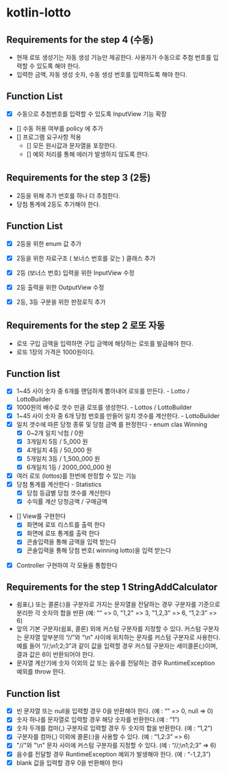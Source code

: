 # kotlin-lotto

## Requirements for the step 4 (수동)
- 현재 로또 생성기는 자동 생성 기능만 제공한다. 사용자가 수동으로 추첨 번호를 입력할 수 있도록 해야 한다.
- 입력한 금액, 자동 생성 숫자, 수동 생성 번호를 입력하도록 해야 한다.

## Function List
- [X] 수동으로 추첨번호를 입력할 수 있도록 InputView 기능 확장
- [] 수동 허용 여부를 policy 에 추가
- [] 프로그램 요구사항 적용 
  - [] 모든 원시값과 문자열을 포장한다. 
  - [] 예외 처리를 통해 에러가 발생하지 않도록 한다.


## Requirements for the step 3 (2등)
- 2등을 위해 추가 번호를 하나 더 추첨한다.
- 당첨 통계에 2등도 추가해야 한다.

## Function List 
- [X] 2등을 위한 enum 값 추가 
- [X] 2등을 위한 자료구조 ( 보너스 번호를 갖는 ) 클래스 추가
- [X] 2등 (보너스 번호) 입력을 위한  InputView 수정
- [X] 2등 출력을 위한 OutputView 수정
- [X] 2등, 3등 구분을 위한 판정로직 추가 




## Requirements for the step 2 로또 자동 
- 로또 구입 금액을 입력하면 구입 금액에 해당하는 로또를 발급해야 한다.
- 로또 1장의 가격은 1000원이다.

## Function list

- [X] 1~45 사이 숫자 중 6개를 랜덤하게 뽑아내어 로또를 만든다. - Lotto / LottoBuilder 
- [X] 1000원의 배수로 갯수 만큼 로또를 생성한다. - Lottos / LottoBuilder
- [X] 1~45 사이 숫자 중 6개 당첨 번호를 만들어 일치 갯수를 계산한다. - LottoBuilder
- [X] 일치 갯수에 따른 당청 종류 및 당첨 금액 를 판정한다 - enum clas Winning
  - [X] 0~2개 일치 낙첨 / 0원 
  - [X] 3개일치 5등 / 5_000 원
  - [X] 4개일치 4등 / 50_000 원
  - [X] 5개일치 3등 / 1_500_000 원
  - [X] 6개일치 1등 / 2000_000_000 원
- [X] 여러 로또 (lottos)를 한번에 판정할 수 있는 기능
- [X] 당첨 통계를 계산한다 -  Statistics
  - [X] 당첨 등급별 당첨 갯수를 계산한다  
  - [X] 수익률 계산   당청금액 / 구매금액
- [] View를 구현한다 
  - [X] 화면에 로또 리스트를 출력 한다 
  - [X] 화면에 로또 통계를 출력 한다
  - [X] 콘솔입력을 통해 금액을 입력 받는다
  - [X] 콘솔입력을 통해 당첨 번호( winning lotto)을 입력 받는다 
- [X] Controller 구현하여 각 모듈을 통합한다 
  

## Requirements for the step 1 StringAddCalculator

- 쉼표(,) 또는 콜론(:)을 구분자로 가지는 문자열을 전달하는 경우 구분자를 기준으로 분리한 각 숫자의 합을 반환 (예: “” => 0, "1,2" => 3, "1,2,3" => 6, “1,2:3” => 6)
- 앞의 기본 구분자(쉼표, 콜론) 외에 커스텀 구분자를 지정할 수 있다. 커스텀 구분자는 문자열 앞부분의 “//”와 “\n” 사이에 위치하는 문자를 커스텀 구분자로 사용한다. 예를 들어 “//;\n1;2;3”과 같이 값을 입력할 경우 커스텀 구분자는 세미콜론(;)이며, 결과 값은 6이 반환되어야 한다.
- 문자열 계산기에 숫자 이외의 값 또는 음수를 전달하는 경우 RuntimeException 예외를 throw 한다.


## Function list 
- [X] 빈 문자열 또는 null을 입력할 경우 0을 반환해야 한다. (예 : “” => 0, null => 0)
- [X] 숫자 하나를 문자열로 입력할 경우 해당 숫자를 반환한다.(예 : “1”)
- [X] 숫자 두개를 컴마(,) 구분자로 입력할 경우 두 숫자의 합을 반환한다. (예 : “1,2”)
- [X] 구분자를 컴마(,) 이외에 콜론(:)을 사용할 수 있다. (예 : “1,2:3” => 6)
- [X] "//"와 "\n" 문자 사이에 커스텀 구분자를 지정할 수 있다. (예 : “//;\n1;2;3” => 6)
- [X] 음수를 전달할 경우 RuntimeException 예외가 발생해야 한다. (예 : “-1,2,3”)
- [X] blank 값을 입력할 경우 0을 반환해야 한다
